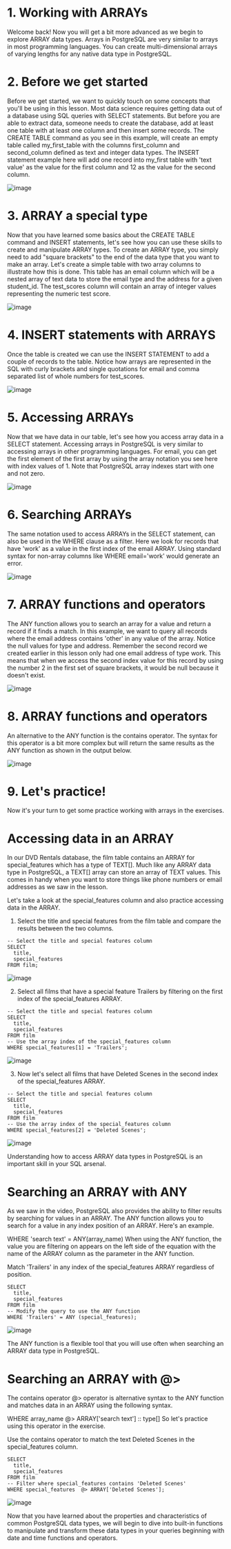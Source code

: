 # 1. Working with ARRAYs

Welcome back! Now you will get a bit more advanced as we begin to explore ARRAY data types. Arrays in PostgreSQL are very similar to arrays in most programming languages. You can create multi-dimensional arrays of varying lengths for any native data type in PostgreSQL.

# 2. Before we get started

Before we get started, we want to quickly touch on some concepts that you'll be using in this lesson. Most data science requires getting data out of a database using SQL queries with SELECT statements. But before you are able to extract data, someone needs to create the database, add at least one table with at least one column and then insert some records. The CREATE TABLE command as you see in this example, will create an empty table called my_first_table with the columns first_column and second_column defined as text and integer data types. The INSERT statement example here will add one record into my_first table with 'text value' as the value for the first column and 12 as the value for the second column.

![image](https://github.com/artempohribnyi/datacamp/assets/113499718/e8084883-74c4-4fd5-9fca-f79df7b9c6f0)

# 3. ARRAY a special type

Now that you have learned some basics about the CREATE TABLE command and INSERT statements, let's see how you can use these skills to create and manipulate ARRAY types. To create an ARRAY type, you simply need to add "square brackets" to the end of the data type that you want to make an array. Let's create a simple table with two array columns to illustrate how this is done. This table has an email column which will be a nested array of text data to store the email type and the address for a given student_id. The test_scores column will contain an array of integer values representing the numeric test score.

![image](https://github.com/artempohribnyi/datacamp/assets/113499718/ca2778e6-eeff-43e1-b380-e6c4f5229232)

# 4. INSERT statements with ARRAYS

Once the table is created we can use the INSERT STATEMENT to add a couple of records to the table. Notice how arrays are represented in the SQL with curly brackets and single quotations for email and comma separated list of whole numbers for test_scores.

![image](https://github.com/artempohribnyi/datacamp/assets/113499718/4f6ce077-cea5-4d10-a521-6ce9ad1b4da7)

# 5. Accessing ARRAYs

Now that we have data in our table, let's see how you access array data in a SELECT statement. Accessing arrays in PostgreSQL is very similar to accessing arrays in other programming languages. For email, you can get the first element of the first array by using the array notation you see here with index values of 1. Note that PostgreSQL array indexes start with one and not zero.

![image](https://github.com/artempohribnyi/datacamp/assets/113499718/2c142d7c-82c0-4e6c-852a-d294c0194f50)

# 6. Searching ARRAYs

The same notation used to access ARRAYs in the SELECT statement, can also be used in the WHERE clause as a filter. Here we look for records that have 'work' as a value in the first index of the email ARRAY. Using standard syntax for non-array columns like WHERE email='work' would generate an error.

![image](https://github.com/artempohribnyi/datacamp/assets/113499718/9db69546-3e6c-48cd-a5b8-9ce8aab92342)

# 7. ARRAY functions and operators

The ANY function allows you to search an array for a value and return a record if it finds a match. In this example, we want to query all records where the email address contains 'other' in any value of the array. Notice the null values for type and address. Remember the second record we created earlier in this lesson only had one email address of type work. This means that when we access the second index value for this record by using the number 2 in the first set of square brackets, it would be null because it doesn't exist.

![image](https://github.com/artempohribnyi/datacamp/assets/113499718/0b82a860-08f3-410c-a002-9b99e0602ac9)

# 8. ARRAY functions and operators

An alternative to the ANY function is the contains operator. The syntax for this operator is a bit more complex but will return the same results as the ANY function as shown in the output below.

![image](https://github.com/artempohribnyi/datacamp/assets/113499718/28f427e9-4957-4f2b-b47f-9b377dd237a6)

# 9. Let's practice!

Now it's your turn to get some practice working with arrays in the exercises.

# Accessing data in an ARRAY

In our DVD Rentals database, the film table contains an ARRAY for special_features which has a type of TEXT[]. Much like any ARRAY data type in PostgreSQL, a TEXT[] array can store an array of TEXT values. This comes in handy when you want to store things like phone numbers or email addresses as we saw in the lesson.

Let's take a look at the special_features column and also practice accessing data in the ARRAY.

1. Select the title and special features from the film table and compare the results between the two columns.

```
-- Select the title and special features column 
SELECT 
  title, 
  special_features 
FROM film;
```

![image](https://github.com/artempohribnyi/datacamp/assets/113499718/a9fe5214-b00b-45a1-86d2-d16d2beb5c60)

2. Select all films that have a special feature Trailers by filtering on the first index of the special_features ARRAY.

```
-- Select the title and special features column 
SELECT 
  title, 
  special_features 
FROM film
-- Use the array index of the special_features column
WHERE special_features[1] = 'Trailers';
```

![image](https://github.com/artempohribnyi/datacamp/assets/113499718/8b3afa9b-1bbe-4789-b712-1bc2de227f88)

3. Now let's select all films that have Deleted Scenes in the second index of the special_features ARRAY.

```
-- Select the title and special features column 
SELECT 
  title, 
  special_features 
FROM film
-- Use the array index of the special_features column
WHERE special_features[2] = 'Deleted Scenes';
```

![image](https://github.com/artempohribnyi/datacamp/assets/113499718/1f226654-7348-4098-9d44-c5794828c5b9)

Understanding how to access ARRAY data types in PostgreSQL is an important skill in your SQL arsenal.

# Searching an ARRAY with ANY

As we saw in the video, PostgreSQL also provides the ability to filter results by searching for values in an ARRAY. The ANY function allows you to search for a value in any index position of an ARRAY. Here's an example.

WHERE 'search text' = ANY(array_name)
When using the ANY function, the value you are filtering on appears on the left side of the equation with the name of the ARRAY column as the parameter in the ANY function.

Match 'Trailers' in any index of the special_features ARRAY regardless of position.

```
SELECT
  title, 
  special_features 
FROM film 
-- Modify the query to use the ANY function 
WHERE 'Trailers' = ANY (special_features);
```

![image](https://github.com/artempohribnyi/datacamp/assets/113499718/fcc8c50b-0778-41e3-9114-4c01ec04f801)

The ANY function is a flexible tool that you will use often when searching an ARRAY data type in PostgreSQL.

# Searching an ARRAY with @>

The contains operator @> operator is alternative syntax to the ANY function and matches data in an ARRAY using the following syntax.

WHERE array_name @> ARRAY['search text'] :: type[]
So let's practice using this operator in the exercise.

Use the contains operator to match the text Deleted Scenes in the special_features column.

```
SELECT 
  title, 
  special_features 
FROM film 
-- Filter where special_features contains 'Deleted Scenes'
WHERE special_features  @> ARRAY['Deleted Scenes'];
```

![image](https://github.com/artempohribnyi/datacamp/assets/113499718/2c61a9c3-9f5e-4414-8428-02868746bb2c)

Now that you have learned about the properties and characteristics of common PostgreSQL data types, we will begin to dive into built-in functions to manipulate and transform these data types in your queries beginning with date and time functions and operators.

